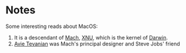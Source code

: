 # Notes

Some interesting reads about MacOS:

1. It is a descendant of [Mach](https://en.wikipedia.org/wiki/Mach_(kernel)), [XNU](https://en.wikipedia.org/wiki/XNU), which is the kernel of [Darwin](https://en.wikipedia.org/wiki/Darwin_(operating_system)).
2. [Avie Tevanian](https://en.wikipedia.org/wiki/Avie_Tevanian_) was Mach's principal designer and Steve Jobs' friend
